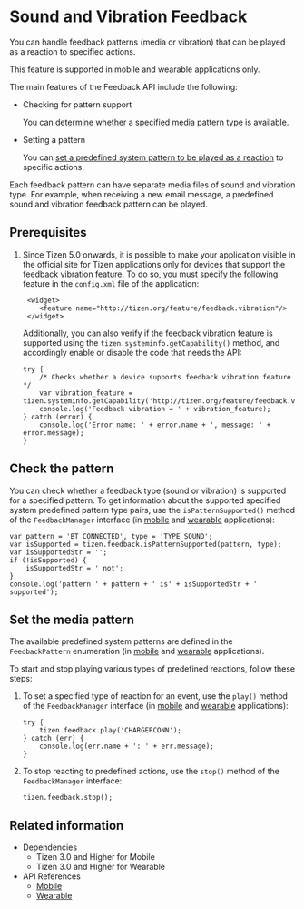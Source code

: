 # Sound and Vibration Feedback

You can handle feedback patterns (media or vibration) that can be played as a reaction to specified actions.

This feature is supported in mobile and wearable applications only.

The main features of the Feedback API include the following:

- Checking for pattern support

  You can [determine whether a specified media pattern type is available](#checking-the-pattern).

- Setting a pattern

  You can [set a predefined system pattern to be played as a reaction](#setting-the-media-pattern) to specific actions.

Each feedback pattern can have separate media files of sound and vibration type. For example, when receiving a new email message, a predefined sound and vibration feedback pattern can be played.

## Prerequisites

1. Since Tizen 5.0 onwards, it is possible to make your application visible in the official site for Tizen applications only for devices that support the feedback vibration feature. To do so, you must specify the following feature in the `config.xml` file of the application:

   ```
    <widget>
       <feature name="http://tizen.org/feature/feedback.vibration"/>
    </widget>
   ```

    Additionally, you can also verify if the feedback vibration feature is supported using the `tizen.systeminfo.getCapability()` method, and accordingly enable or disable the code that needs the API:

    ```
    try {
        /* Checks whether a device supports feedback vibration feature */
        var vibration_feature = tizen.systeminfo.getCapability('http://tizen.org/feature/feedback.vibration');
        console.log('Feedback vibration = ' + vibration_feature);
    } catch (error) {
        console.log('Error name: ' + error.name + ', message: ' + error.message);
    }
    ```

## Check the pattern

You can check whether a feedback type (sound or vibration) is supported for a specified pattern. To get information about the supported specified system predefined pattern type pairs, use the `isPatternSupported()` method of the `FeedbackManager` interface (in [mobile](../../api/latest/device_api/mobile/tizen/feedback.html#FeedbackManager) and [wearable](../../api/latest/device_api/wearable/tizen/feedback.html#FeedbackManager) applications):

```
var pattern = 'BT_CONNECTED', type = 'TYPE_SOUND';
var isSupported = tizen.feedback.isPatternSupported(pattern, type);
var isSupportedStr = '';
if (!isSupported) {
    isSupportedStr = ' not';
}
console.log('pattern ' + pattern + ' is' + isSupportedStr + ' supported');
```

## Set the media pattern

The available predefined system patterns are defined in the `FeedbackPattern` enumeration (in [mobile](../../api/latest/device_api/mobile/tizen/feedback.html#FeedbackPattern) and [wearable](../../api/latest/device_api/wearable/tizen/feedback.html#FeedbackPattern) applications).

To start and stop playing various types of predefined reactions, follow these steps:

1. To set a specified type of reaction for an event, use the `play()` method of the `FeedbackManager` interface (in [mobile](../../api/latest/device_api/mobile/tizen/feedback.html#FeedbackManager) and [wearable](../../api/latest/device_api/wearable/tizen/feedback.html#FeedbackManager) applications):

   ```
   try {
       tizen.feedback.play('CHARGERCONN');
   } catch (err) {
       console.log(err.name + ': ' + err.message);
   }
   ```

2. To stop reacting to predefined actions, use the `stop()` method of the `FeedbackManager` interface:

   ```
   tizen.feedback.stop();
   ```

## Related information
* Dependencies   
   - Tizen 3.0 and Higher for Mobile
   - Tizen 3.0 and Higher for Wearable
* API References
  - [Mobile](../../api/latest/device_api/mobile/tizen/feedback.html)
  - [Wearable](../../api/latest/device_api/wearable/tizen/feedback.html)
